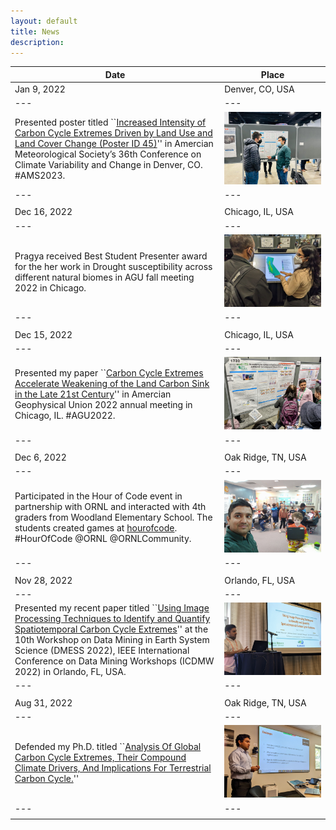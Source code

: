 ```yaml
---
layout: default
title: News 
description: 
---
```


|Date|Place|
|---|---|
| Jan 9, 2022| Denver, CO, USA|
|---|---|
|Presented poster titled ``[Increased Intensity of Carbon Cycle Extremes Driven by Land Use and Land Cover Change (Poster ID 45)](https://doi.org/10.1029/2021JG006738)'' in Amercian Meteorological Society’s 36th Conference on Climate Variability and Change in Denver, CO. #AMS2023.|![AMS2023, Jan 8, 2032](./assets/images/news/ams2023.jpg) |
|---|---|
| | |
| Dec 16, 2022| Chicago, IL, USA|
|---|---|
|Pragya received Best Student Presenter award for the her work in Drought susceptibility across different natural biomes in AGU fall meeting 2022 in Chicago.|![Best Student Presentation, Dec 16, 2022](./assets/images/news/pragya_agu22.jpeg) |
|---|---|
| | |
| Dec 15, 2022| Chicago, IL, USA|
|---|---|
|Presented my paper ``[Carbon Cycle Extremes Accelerate Weakening of the Land Carbon Sink in the Late 21st Century](https://doi.org/10.5194/bg-2022-178)'' in Amercian Geophysical Union 2022 annual meeting in Chicago, IL. #AGU2022. |![AGU2022, Dec 15, 2022](./assets/images/news/agu2022.jpg) |
|---|---|
| | |
| Dec 6, 2022| Oak Ridge, TN, USA|
|---|---|
|Participated in the Hour of Code event in partnership with ORNL and interacted with 4th graders from Woodland Elementary School. The students created games at [hourofcode](https://hourofcode.com/us/learn). #HourOfCode @ORNL @ORNLCommunity. |![Hour of Code, Dec 6, 2022](./assets/images/news/hour_of_code.jpg) |
|---|---|
| | |
| Nov 28, 2022| Orlando, FL, USA|
|---|---|
|Presented my recent paper titled ``[Using Image Processing Techniques to Identify and Quantify Spatiotemporal Carbon Cycle Extremes](./papers/Sharma_2022_SpatioTemporalExtremes_ICDM.pdf)'' at the 10th Workshop on Data Mining in Earth System Science (DMESS 2022), IEEE International Conference on Data Mining Workshops (ICDMW 2022) in Orlando, FL, USA. |![ICDM2022, Nov 28, 2022](./assets/images/news/ICDM_Pic.png)|
|---|---|
| | |
| Aug 31, 2022| Oak Ridge, TN, USA|
|---|---|
|Defended my Ph.D. titled ``[Analysis Of Global Carbon Cycle Extremes, Their Compound Climate Drivers, And Implications For Terrestrial Carbon Cycle.](./papers/Sharma_PhD_Dissertation.pdf)'' |![PhD Defense, Aug 31, 2022](./assets/images/news/phd_defense.jpg)|
|---|---|
| | |
